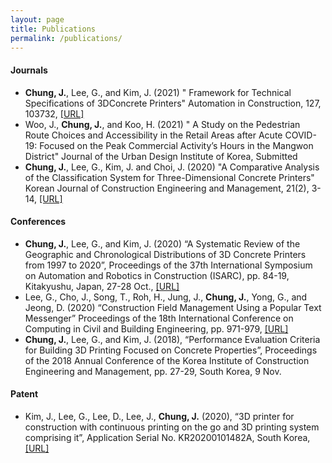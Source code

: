 ```yaml
---
layout: page
title: Publications
permalink: /publications/
---
```


#### **Journals**
* **Chung, J.**, Lee, G., and Kim, J. (2021) " Framework for Technical Specifications of 3DConcrete Printers" Automation in Construction, 127, 103732, [[URL]](https://doi.org/10.1016/j.autcon.2021.103732)
* Woo, J., **Chung, J.**, and Koo, H. (2021) " A Study on the Pedestrian Route Choices and Accessibility in the Retail Areas after Acute COVID-19: Focused on the Peak Commercial Activity’s Hours in the Mangwon District" Journal of the Urban Design Institute of Korea, Submitted
* **Chung, J.**, Lee, G., Kim, J. and Choi, J. (2020) "A Comparative Analysis of the Classification System for Three-Dimensional Concrete Printers" Korean Journal of Construction Engineering and Management, 21(2), 3-14, [[URL]](https://doi.org/10.6106/KJCEM.2020.21.2.003)


#### **Conferences**
* **Chung, J.**, Lee, G., and Kim, J. (2020) “A Systematic Review of the Geographic and Chronological Distributions of 3D Concrete Printers from 1997 to 2020”, Proceedings of the 37th International Symposium on Automation and Robotics in Construction (ISARC), pp. 84-19, Kitakyushu, Japan, 27-28 Oct., [[URL]](https://doi.org/10.22260/ISARC2020/0014)
* Lee, G., Cho, J., Song, T., Roh, H., Jung, J., **Chung, J.**, Yong, G., and Jeong, D. (2020) “Construction Field Management Using a Popular Text Messenger” Proceedings of the 18th International Conference on Computing in Civil and Building Engineering, pp. 971-979, [[URL]](https://doi.org/10.1007/978-3-030-51295-8_67)
* **Chung, J.**, Lee, G., and Kim, J. (2018), “Performance Evaluation Criteria for Building 3D Printing Focused on Concrete Properties”, Proceedings of the 2018 Annual Conference of the Korea Institute of Construction Engineering and Management, pp. 27-29, South Korea, 9 Nov.

#### **Patent**
* Kim, J., Lee, G., Lee, D., Lee, J., **Chung, J.** (2020), “3D printer for construction with continuous printing on the go and 3D printing system comprising it”, Application Serial No. KR20200101482A, South Korea, [[URL]](https://patents.google.com/patent/KR20200101482A/ko)